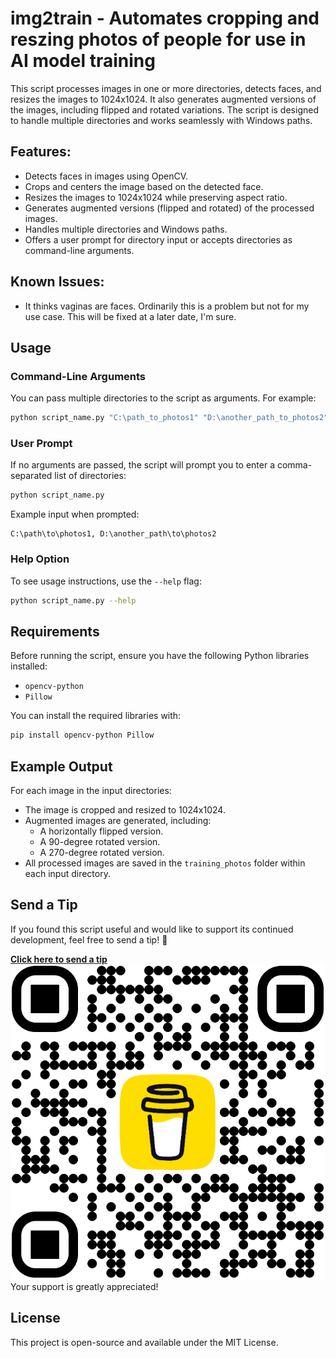 
# img2train - Automates cropping and reszing photos of people for use in AI model training

This script processes images in one or more directories, detects faces, and resizes the images to 1024x1024. It also generates augmented versions of the images, including flipped and rotated variations. The script is designed to handle multiple directories and works seamlessly with Windows paths.

## Features:
- Detects faces in images using OpenCV.
- Crops and centers the image based on the detected face.
- Resizes the images to 1024x1024 while preserving aspect ratio.
- Generates augmented versions (flipped and rotated) of the processed images.
- Handles multiple directories and Windows paths.
- Offers a user prompt for directory input or accepts directories as command-line arguments.

## Known Issues:
- It thinks vaginas are faces. Ordinarily this is a problem but not for my use case. This will be fixed at a later date, I'm sure.

## Usage

### Command-Line Arguments

You can pass multiple directories to the script as arguments. For example:

```bash
python script_name.py "C:\path_to_photos1" "D:\another_path_to_photos2"
```

### User Prompt

If no arguments are passed, the script will prompt you to enter a comma-separated list of directories:

```bash
python script_name.py
```

Example input when prompted:

```
C:\path\to\photos1, D:\another_path\to\photos2
```

### Help Option

To see usage instructions, use the `--help` flag:

```bash
python script_name.py --help
```

## Requirements

Before running the script, ensure you have the following Python libraries installed:

- `opencv-python`
- `Pillow`

You can install the required libraries with:

```bash
pip install opencv-python Pillow
```

## Example Output

For each image in the input directories:
- The image is cropped and resized to 1024x1024.
- Augmented images are generated, including:
  - A horizontally flipped version.
  - A 90-degree rotated version.
  - A 270-degree rotated version.
- All processed images are saved in the `training_photos` folder within each input directory.

## Send a Tip

If you found this script useful and would like to support its continued development, feel free to send a tip! 💖

**[Click here to send a tip](https://buymeacoffee.com/commandline_johnny)**
![](./bmc_qr.png)
Your support is greatly appreciated!

## License

This project is open-source and available under the MIT License.
